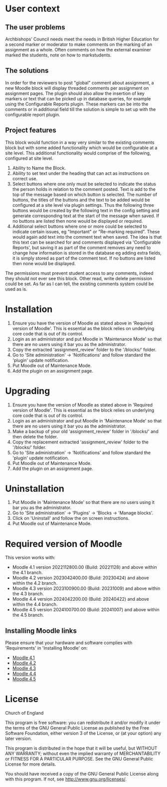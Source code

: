 User context
============

The user problems
-----------------
Archbishops’ Council needs meet the needs in British Higher Education for a second marker or moderator to make comments
on the marking of an assignment as a whole.  Often comments on how the external examiner marked the students, note on
how to markstudents.

The solutions
-------------
In order for the reviewers to post "global" comment about assignment, a new Moodle block will display threaded comments
per assignment on assignment pages.  The plugin should  also allow the insertion of key markers or text that can be picked
up in database queries, for example using the Configurable Reports plugin. These markers can be into the comments or in
additional field till the solution is simple to set up with the configurable report plugin.

Project features
----------------
This block would function in a way very similar to the existing comments block but with some added functionality which
would be configurable at a site level. This additional functionality would comprise of the following, configured at
site level.

1. Ability to Name the Block.
2. Ability to set text under the heading that can act as instructions on correct use.
3. Select buttons where one only must be selected to indicate the status the person holds in relation to the comment posted.
   Text is add to the top of the message based on which button is selected. The number of buttons, the titles of the buttons
   and the text to be added would be configured at a site level via plugin settings. Thus the following three buttons would
   be created by the following text in the config setting and generate corresponding text at the start of the message when
   saved.  If no buttons are listed then none would be displayed or required.
4. Additional select buttons where one or more could be selected to indicate certain issues, eg "Important" or "Re-marking
   required".  These would again add text into the comment text when saved.  The idea is that this text can be searched for
   and comments displayed via 'Configurable Reports', but saving it as part of the comment removes any need to change how
   information is stored in the database eg adding extra fields, it is simply stored as part of the comment text.  If no buttons
   are listed then none would be displayed.

The permissions must prevent student access to any comments, indeed they should not ever see this block. Other read, write delete
permission could be set.  As far as I can tell, the existing comments system could be used as is.

Installation
============
1. Ensure you have the version of Moodle as stated above in 'Required version of Moodle'.  This is essential as the
   block relies on underlying core code that is out of its control.
2. Login as an administrator and put Moodle in 'Maintenance Mode' so that there are no users using it bar you as the administrator.
3. Copy the extracted 'assignment_review' folder to the '/blocks/' folder.
4. Go to 'Site administration' -> 'Notifications' and follow standard the 'plugin' update notification.
5. Put Moodle out of Maintenance Mode.
6. Add the plugin on an assignment page.

Upgrading
=========
1. Ensure you have the version of Moodle as stated above in 'Required version of Moodle'.  This is essential as the
   block relies on underlying core code that is out of its control.
2. Login as an administrator and put Moodle in 'Maintenance Mode' so that there are no users using it bar you as the administrator.
3. Make a backup of your old 'assignment_review' folder in '/blocks/' and then delete the folder.
4. Copy the replacement extracted 'assignment_review' folder to the '/blocks/' folder.
5. Go to 'Site administration' -> 'Notifications' and follow standard the 'plugin' update notification.
6. Put Moodle out of Maintenance Mode.
7. Add the plugin on an assignment page.

Uninstallation
==============
1. Put Moodle in 'Maintenance Mode' so that there are no users using it bar you as the administrator.
2. Go to 'Site administration' -> 'Plugins' -> 'Blocks -> 'Manage blocks'.
3. Click on 'Uninstall' and follow the on screen instructions.
4. Put Moodle out of Maintenance Mode.

Required version of Moodle
==========================
This version works with:

 - Moodle 4.1 version 2022112800.00 (Build: 20221128) and above within the 4.1 branch.
 - Moodle 4.2 version 2023042400.00 (Build: 20230424) and above within the 4.2 branch.
 - Moodle 4.3 version 2023100900.00 (Build: 20231009) and above within the 4.3 branch.
 - Moodle 4.4 version 2024042200.00 (Build: 20240422) and above within the 4.4 branch.
 - Moodle 4.5 version 2024100700.00 (Build: 20241007) and above within the 4.5 branch.

Installing Moodle links
-----------------------
Please ensure that your hardware and software complies with 'Requirements' in 'Installing Moodle' on:
 - [Moodle 4.1](https://docs.moodle.org/401/en/Installing_Moodle)
 - [Moodle 4.2](https://docs.moodle.org/402/en/Installing_Moodle)
 - [Moodle 4.3](https://docs.moodle.org/403/en/Installing_Moodle)
 - [Moodle 4.4](https://docs.moodle.org/404/en/Installing_Moodle)
 - [Moodle 4.5](https://docs.moodle.org/405/en/Installing_Moodle)

License
=======

Church of England

This program is free software: you can redistribute it and/or modify it under
the terms of the GNU General Public License as published by the Free Software
Foundation, either version 3 of the License, or (at your option) any later
version.

This program is distributed in the hope that it will be useful, but WITHOUT ANY
WARRANTY; without even the implied warranty of MERCHANTABILITY or FITNESS FOR A
PARTICULAR PURPOSE.  See the GNU General Public License for more details.

You should have received a copy of the GNU General Public License along with
this program.  If not, see <http://www.gnu.org/licenses/>.
